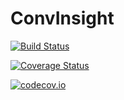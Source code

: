 # ConvInsight

[![Build Status](https://travis-ci.org/Evizero/ConvInsight.jl.svg?branch=master)](https://travis-ci.org/Evizero/ConvInsight.jl)

[![Coverage Status](https://coveralls.io/repos/Evizero/ConvInsight.jl/badge.svg?branch=master&service=github)](https://coveralls.io/github/Evizero/ConvInsight.jl?branch=master)

[![codecov.io](http://codecov.io/github/Evizero/ConvInsight.jl/coverage.svg?branch=master)](http://codecov.io/github/Evizero/ConvInsight.jl?branch=master)
